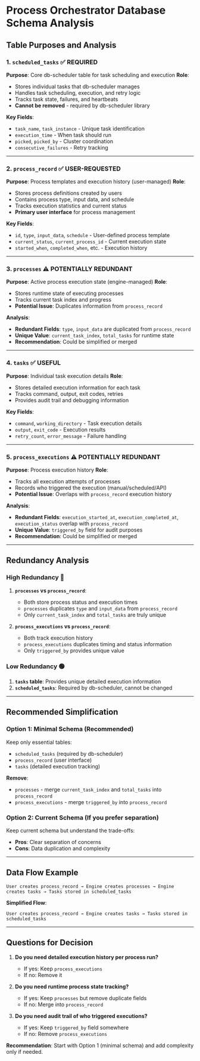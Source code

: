 # Process Orchestrator Database Schema Analysis

## Table Purposes and Analysis

### 1. **`scheduled_tasks`** ✅ **REQUIRED**
**Purpose**: Core db-scheduler table for task scheduling and execution
**Role**: 
- Stores individual tasks that db-scheduler manages
- Handles task scheduling, execution, and retry logic
- Tracks task state, failures, and heartbeats
- **Cannot be removed** - required by db-scheduler library

**Key Fields**:
- `task_name`, `task_instance` - Unique task identification
- `execution_time` - When task should run
- `picked`, `picked_by` - Cluster coordination
- `consecutive_failures` - Retry tracking

---

### 2. **`process_record`** ✅ **USER-REQUESTED**
**Purpose**: Process templates and execution history (user-managed)
**Role**:
- Stores process definitions created by users
- Contains process type, input data, and schedule
- Tracks execution statistics and current status
- **Primary user interface** for process management

**Key Fields**:
- `id`, `type`, `input_data`, `schedule` - User-defined process template
- `current_status`, `current_process_id` - Current execution state
- `started_when`, `completed_when`, etc. - Execution history

---

### 3. **`processes`** ⚠️ **POTENTIALLY REDUNDANT**
**Purpose**: Active process execution state (engine-managed)
**Role**:
- Stores runtime state of executing processes
- Tracks current task index and progress
- **Potential Issue**: Duplicates information from `process_record`

**Analysis**:
- **Redundant Fields**: `type`, `input_data` are duplicated from `process_record`
- **Unique Value**: `current_task_index`, `total_tasks` for runtime state
- **Recommendation**: Could be simplified or merged

---

### 4. **`tasks`** ✅ **USEFUL**
**Purpose**: Individual task execution details
**Role**:
- Stores detailed execution information for each task
- Tracks command, output, exit codes, retries
- Provides audit trail and debugging information

**Key Fields**:
- `command`, `working_directory` - Task execution details
- `output`, `exit_code` - Execution results
- `retry_count`, `error_message` - Failure handling

---

### 5. **`process_executions`** ⚠️ **POTENTIALLY REDUNDANT**
**Purpose**: Process execution history
**Role**:
- Tracks all execution attempts of processes
- Records who triggered the execution (manual/scheduled/API)
- **Potential Issue**: Overlaps with `process_record` execution history

**Analysis**:
- **Redundant Fields**: `execution_started_at`, `execution_completed_at`, `execution_status` overlap with `process_record`
- **Unique Value**: `triggered_by` field for audit purposes
- **Recommendation**: Could be simplified or merged

---

## Redundancy Analysis

### **High Redundancy** 🔴
1. **`processes` vs `process_record`**:
   - Both store process status and execution times
   - `processes` duplicates `type` and `input_data` from `process_record`
   - Only `current_task_index` and `total_tasks` are truly unique

2. **`process_executions` vs `process_record`**:
   - Both track execution history
   - `process_executions` duplicates timing and status information
   - Only `triggered_by` provides unique value

### **Low Redundancy** 🟢
1. **`tasks` table**: Provides unique detailed execution information
2. **`scheduled_tasks`**: Required by db-scheduler, cannot be changed

---

## Recommended Simplification

### **Option 1: Minimal Schema** (Recommended)
Keep only essential tables:
- `scheduled_tasks` (required by db-scheduler)
- `process_record` (user interface)
- `tasks` (detailed execution tracking)

**Remove**:
- `processes` - merge `current_task_index` and `total_tasks` into `process_record`
- `process_executions` - merge `triggered_by` into `process_record`

### **Option 2: Current Schema** (If you prefer separation)
Keep current schema but understand the trade-offs:
- **Pros**: Clear separation of concerns
- **Cons**: Data duplication and complexity

---

## Data Flow Example

```
User creates process_record → Engine creates processes → Engine creates tasks → Tasks stored in scheduled_tasks
```

**Simplified Flow**:
```
User creates process_record → Engine creates tasks → Tasks stored in scheduled_tasks
```

---

## Questions for Decision

1. **Do you need detailed execution history per process run?**
   - If yes: Keep `process_executions`
   - If no: Remove it

2. **Do you need runtime process state tracking?**
   - If yes: Keep `processes` but remove duplicate fields
   - If no: Merge into `process_record`

3. **Do you need audit trail of who triggered executions?**
   - If yes: Keep `triggered_by` field somewhere
   - If no: Remove `process_executions`

**Recommendation**: Start with Option 1 (minimal schema) and add complexity only if needed.

